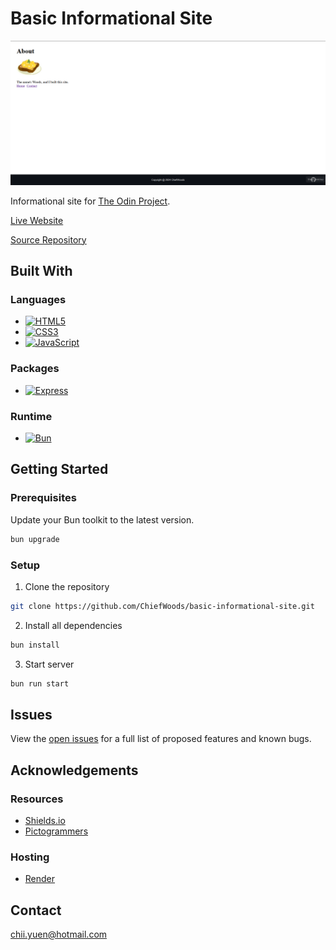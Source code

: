 # Basic Informational Site

![Preview](preview.png)

Informational site for [The Odin Project](https://www.theodinproject.com/).

[Live Website](https://basic-informational-site-4c8o.onrender.com)

[Source Repository](https://github.com/ChiefWoods/basic-informational-site)

## Built With

### Languages

- [![HTML5](https://img.shields.io/badge/HTML5-white?style=for-the-badge&logo=html5&logoColor=e65127)](https://html5.org/)
- [![CSS3](https://img.shields.io/badge/CSS3-white?style=for-the-badge&logo=css3&logoColor=306AF1)](https://www.w3.org/Style/CSS/Overview.en.html)
- [![JavaScript](https://img.shields.io/badge/Javascript-383936?style=for-the-badge&logo=javascript)](https://js.org/index.html)

### Packages

- [![Express](https://img.shields.io/badge/Express-black?style=for-the-badge&logo=express)](https://expressjs.com/)

### Runtime

- [![Bun](https://img.shields.io/badge/Bun-000?style=for-the-badge&logo=bun)](https://bun.sh/)

## Getting Started

### Prerequisites

Update your Bun toolkit to the latest version.

```bash
bun upgrade
```

### Setup

1. Clone the repository

```bash
git clone https://github.com/ChiefWoods/basic-informational-site.git
```

2. Install all dependencies

```bash
bun install
```

3. Start server

```bash
bun run start
```

## Issues

View the [open issues](https://github.com/ChiefWoods/basic-informational-site/issues) for a full list of proposed features and known bugs.

## Acknowledgements

### Resources

- [Shields.io](https://shields.io/)
- [Pictogrammers](https://pictogrammers.com/)

### Hosting

- [Render](https://render.com/)

## Contact

[chii.yuen@hotmail.com](mailto:chii.yuen@hotmail.com)